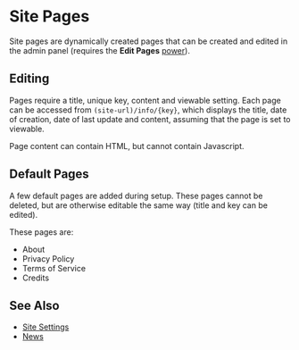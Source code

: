 # Site Pages

Site pages are dynamically created pages that can be created and edited in the admin panel (requires the **Edit Pages** [power](user-ranks.md)).

## Editing

Pages require a title, unique key, content and viewable setting. Each page can be accessed from `(site-url)/info/{key}`, which displays the title, date of creation, date of last update and content, assuming that the page is set to viewable.

Page content can contain HTML, but cannot contain Javascript.

## Default Pages

A few default pages are added during setup. These pages cannot be deleted, but are otherwise editable the same way (title and key can be edited).

These pages are:

- About
- Privacy Policy
- Terms of Service
- Credits

## See Also

- [Site Settings](site-settings.md)
- [News](news.md)